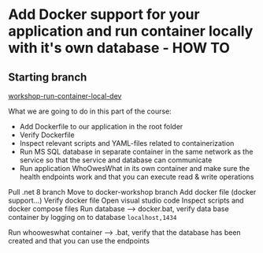# Add Docker support for your application and run container locally with it's own database - HOW TO

## Starting branch
[workshop-run-container-local-dev](https://github.com/sopra-steria-norge/WhoOwesWhat-net8/tree/workshop-run-container-local-dev)

What we are going to do in this part of the course:
- Add Dockerfile to our application in the root folder
- Verify Dockerfile
- Inspect relevant scripts and YAML-files related to containerization
- Run MS SQL database in separate container in the same network as the service so that the service and database can communicate
- Run application WhoOwesWhat in its own container and make sure the health endpoints work and that you can execute read & write operations



Pull .net 8 branch
Move to docker-workshop branch
Add docker file (docker support...)
Verify docker file
Open visual studio code
Inspect scripts and docker compose files
Run database --> docker.bat, verify data base container by logging on to database `localhost,1434`

Run whooweswhat container --> .bat, verify that the database has been created and that you can use the endpoints

